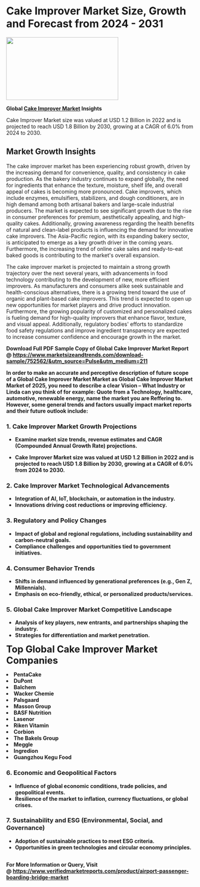 <H1>Cake Improver Market Size, Growth and Forecast from 2024 - 2031</H1><img class="aligncenter size-medium wp-image-584254" src="https://thirdeyenews.in/wp-content/uploads/2024/09/Global-Market-Research-300x168.jpeg" alt="" width="300" height="168" /><p><strong>Global&nbsp;<a href="https://www.marketsizeandtrends.com/download-sample/752562/&amp;utm_source=Pulse&amp;utm_medium=211">Cake Improver Market</a> Insights</strong></p><p>Cake Improver Market size was valued at USD 1.2 Billion in 2022 and is projected to reach USD 1.8 Billion by 2030, growing at a CAGR of 6.0% from 2024 to 2030.</p><p><h2>Market Growth Insights</h2> <p>The cake improver market has been experiencing robust growth, driven by the increasing demand for convenience, quality, and consistency in cake production. As the bakery industry continues to expand globally, the need for ingredients that enhance the texture, moisture, shelf life, and overall appeal of cakes is becoming more pronounced. Cake improvers, which include enzymes, emulsifiers, stabilizers, and dough conditioners, are in high demand among both artisanal bakers and large-scale industrial producers. The market is expected to see significant growth due to the rise in consumer preferences for premium, aesthetically appealing, and high-quality cakes. Additionally, growing awareness regarding the health benefits of natural and clean-label products is influencing the demand for innovative cake improvers. The Asia-Pacific region, with its expanding bakery sector, is anticipated to emerge as a key growth driver in the coming years. Furthermore, the increasing trend of online cake sales and ready-to-eat baked goods is contributing to the market's overall expansion.</p> <p><strong></strong></p> <p>The cake improver market is projected to maintain a strong growth trajectory over the next several years, with advancements in food technology contributing to the development of new, more efficient improvers. As manufacturers and consumers alike seek sustainable and health-conscious alternatives, there is a growing trend toward the use of organic and plant-based cake improvers. This trend is expected to open up new opportunities for market players and drive product innovation. Furthermore, the growing popularity of customized and personalized cakes is fueling demand for high-quality improvers that enhance flavor, texture, and visual appeal. Additionally, regulatory bodies' efforts to standardize food safety regulations and improve ingredient transparency are expected to increase consumer confidence and encourage growth in the market. <p><strong></p><p><span class=""><strong>Download Full PDF Sample Copy of Global Cake Improver Market Report</strong> @ <a href="https://www.marketsizeandtrends.com/download-sample/752562/&amp;utm_source=Pulse&amp;utm_medium=211" target="_blank">https://www.marketsizeandtrends.com/download-sample/752562/&amp;utm_source=Pulse&amp;utm_medium=211</a></span></p><p>In order to make an accurate and perceptive description of future scope of a Global&nbsp;Cake Improver Market Market as Global&nbsp;Cake Improver Market Market of 2025, you need to describe a clear Vision &ndash; What Industry or Linda can you think of for example: Quote from a Technology, healthcare, automotive, renewable energy, name the market you are Reffering to. However, some general trends and factors usually impact market reports and their future outlook include:</p><h3>1.&nbsp;<strong>Cake Improver Market Growth Projections</strong></h3><ul><li>Examine market size trends, revenue estimates and CAGR (Compounded Annual Growth Rate) projections.</li><li><p>Cake Improver Market size was valued at USD 1.2 Billion in 2022 and is projected to reach USD 1.8 Billion by 2030, growing at a CAGR of 6.0% from 2024 to 2030.</p></li></ul><h3>2.&nbsp;<strong>Cake Improver Market Technological Advancements</strong></h3><ul><li>Integration of AI, IoT, blockchain, or automation in the industry.</li><li>Innovations driving cost reductions or improving efficiency.</li></ul><h3>3.&nbsp;<strong>Regulatory and Policy Changes</strong></h3><ul><li>Impact of global and regional regulations, including sustainability and carbon-neutral goals.</li><li>Compliance challenges and opportunities tied to government initiatives.</li></ul><h3>4.&nbsp;<strong>Consumer Behavior Trends</strong></h3><ul><li>Shifts in demand influenced by generational preferences (e.g., Gen Z, Millennials).</li><li>Emphasis on eco-friendly, ethical, or personalized products/services.</li></ul><h3>5.&nbsp;<strong>Global Cake Improver Market Competitive Landscape</strong></h3><ul><li>Analysis of key players, new entrants, and partnerships shaping the industry.</li><li>Strategies for differentiation and market penetration.</li></ul><p data-pm-slice="1 1 []"><span style="color: inherit; font-family: inherit; font-size: 25px;">Top Global Cake Improver Market Companies</span></p><div class="" data-test-id=""><p><li>PentaCake</li><li> DuPont</li><li> Balchem</li><li> Wacker Chemie</li><li> Palsgaard</li><li> Masson Group</li><li> BASF Nutrition</li><li> Lasenor</li><li> Riken Vitamin</li><li> Corbion</li><li> The Bakels Group</li><li> Meggle</li><li> Ingredion</li><li> Guangzhou Kegu Food</li></p></div><h3>6.&nbsp;<strong>Economic and Geopolitical Factors</strong></h3><ul><li>Influence of global economic conditions, trade policies, and geopolitical events.</li><li>Resilience of the market to inflation, currency fluctuations, or global crises.</li></ul><h3>7.&nbsp;<strong>Sustainability and ESG (Environmental, Social, and Governance)</strong></h3><ul><li>Adoption of sustainable practices to meet ESG criteria.</li><li>Opportunities in green technologies and circular economy principles.</li></ul><h2><strong style="font-size: 14px;">For More Information or Query, Visit @&nbsp;</strong><a style="background-color: #ffffff; font-size: 14px;" href="https://www.marketsizeandtrends.com/report/cake-improver-market/" target="_blank">https://www.verifiedmarketreports.com/product/airport-passenger-boarding-bridge-market</a></h2>
